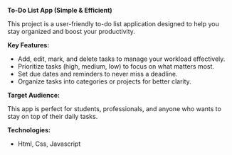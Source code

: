 **To-Do List App (Simple & Efficient)**

This project is a user-friendly to-do list application designed to help you stay organized and boost your productivity.

**Key Features:**

* Add, edit, mark, and delete tasks to manage your workload effectively.
* Prioritize tasks (high, medium, low) to focus on what matters most.
* Set due dates and reminders to never miss a deadline.
* Organize tasks into categories or projects for better clarity.

**Target Audience:**

This app is perfect for students, professionals, and anyone who wants to stay on top of their daily tasks.

**Technologies:**

* Html, Css, Javascript
